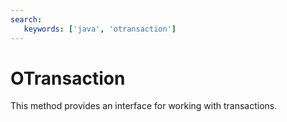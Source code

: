 ```yaml
---
search:
   keywords: ['java', 'otransaction']
---
```


# OTransaction

This method provides an interface for working with transactions.
